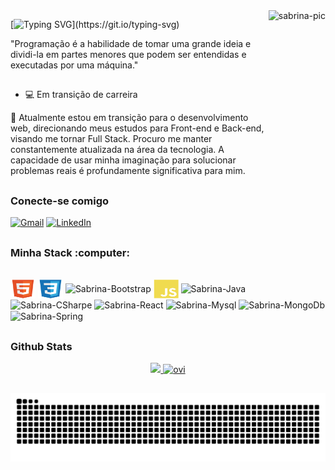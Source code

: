 <a href="https://picasion.com/">
  <img align="right" alt="sabrina-pic" height="250" src="https://i.picasion.com/pic92/80a41bb073b69e154768bab86936a603.gif"></a>

[![Typing SVG](https://readme-typing-svg.demolab.com?font=Fira+Code&weight=600&size=25&pause=1000&color=BB00B4&random=false&width=435&height=40&lines=Ol%C3%A1%2C+eu+sou+a+Sabrina!)](https://git.io/typing-svg)

"Programação é a habilidade de tomar uma grande ideia e dividi-la em partes menores que podem ser entendidas e executadas por uma máquina." 

##

- 💻 Em transição de carreira

👋 Atualmente estou em transição para o desenvolvimento web, direcionando meus estudos para Front-end e Back-end, visando me tornar Full Stack. Procuro me manter constantemente atualizada na área da tecnologia. A capacidade de usar minha imaginação para solucionar problemas reais é profundamente significativa para mim.
  
##

<h3 align="left">Conecte-se comigo</h3>

[![Gmail](https://img.shields.io/badge/Email-000?style=for-the-badge&logo=gmail&logoColor=FF00F6&color:FFF)](mailto:sabrinanovaes96@gmail.com)
[![LinkedIn](https://img.shields.io/badge/-LinkedIn-000?style=for-the-badge&logo=linkedin&logoColor=FF00F6&color:FFF)](https://www.linkedin.com/in/sabrina-novaes-desenvolvedora-full-stack/)

 ##

<h3 align="left">Minha Stack :computer:</h3>
<div style="display: inline-block"><br>
  <img align="center" alt="sabrina-HTML" height="30" width="40" src="https://raw.githubusercontent.com/devicons/devicon/master/icons/html5/html5-original.svg"/>
  <img align="center" alt="sabrina-CSS" height="30" width="40" src="https://raw.githubusercontent.com/devicons/devicon/master/icons/css3/css3-original.svg"/>
   <img align="center" alt="Sabrina-Bootstrap" height="30" width="40" src="https://cdn.jsdelivr.net/gh/devicons/devicon/icons/bootstrap/bootstrap-original.svg"/>
   <img align="center" alt="Sabrina-Js" height="30" width="40" src="https://raw.githubusercontent.com/devicons/devicon/master/icons/javascript/javascript-plain.svg"/>
   <img align="center" alt="Sabrina-Java" height="50" width="40" src="https://cdn.jsdelivr.net/gh/devicons/devicon/icons/java/java-original-wordmark.svg" />
   <img align="center" alt="Sabrina-CSharpe" height="30" width="40" src="https://cdn.jsdelivr.net/gh/devicons/devicon/icons/csharp/csharp-original.svg" />
   <img align="center" alt="Sabrina-React" height="30" width="40" src="https://cdn.jsdelivr.net/gh/devicons/devicon/icons/react/react-original.svg" />
   <img align="center" alt="Sabrina-Mysql" height="30" width="40" src="https://cdn.jsdelivr.net/gh/devicons/devicon/icons/mysql/mysql-original.svg" />
   <img align="center" alt="Sabrina-MongoDb" height="30" width="40" src="https://cdn.jsdelivr.net/gh/devicons/devicon/icons/mongodb/mongodb-original.svg" />
   <img align="center" alt="Sabrina-Spring" height="30" width="40" src="https://cdn.jsdelivr.net/gh/devicons/devicon/icons/spring/spring-original.svg" />
 </div>

 ##

<h3 align="left">Github Stats</h3>
<div align="center">
  <a href="https://github.com/SabrinaNovaes">
  <img height="180em" src="https://github-readme-stats.vercel.app/api?username=SabrinaNovaes&theme=transparent&bg_color=000&border_color=30A3DC&show_icons=true&icon_color=30A3DC&title_color=E94D5F&text_color=FFF"/>
  <img height="180em" src="https://github-readme-stats.vercel.app/api/top-langs?username=SabrinaNovaes&show_icons=true&icon_color=30A3DC&title_color=E94D5F&text_color=FFF&locale=pt-br&layout=compact&theme=transparent&bg_color=000&border_color=30A3DC" alt="ovi" />
</div>
  
##

<div align="center">

 <picture>
  <source media="(prefers-color-scheme: dark)" srcset="https://raw.githubusercontent.com/SabrinaNovaes/SabrinaNovaes/output/github-contribution-grid-snake-dark.svg">
  <source media="(prefers-color-scheme: light)" srcset="https://raw.githubusercontent.com/SabrinaNovaes/SabrinaNovaes/output/github-contribution-grid-snake.svg">
  <img alt="github contribution grid snake animation" src="https://raw.githubusercontent.com/SabrinaNovaes/SabrinaNovaes/output/github-contribution-grid-snake.svg">
</picture>
<br><br>
  
</div>
